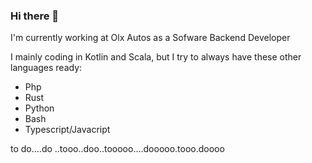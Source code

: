 ### Hi there 👋

I'm currently working at Olx Autos as a Sofware Backend Developer

I mainly coding in Kotlin and Scala, but I try to always have these other languages ready: 
 - Php
 - Rust
 - Python
 - Bash
 - Typescript/Javacript

to do....do ..tooo..doo..tooooo....dooooo.tooo.doooo
